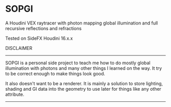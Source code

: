 # SOPGI
A Houdini VEX raytracer with photon mapping global illumination and full recursive reflections and refractions

Tested on SideFX Houdini 16.x.x

 DISCLAIMER
______________________________________________________
 SOPGI is a personal side project to teach me
 how to do mostly global illumination with photons
 and many other things I learned on the way.
 It try to be correct enough to make things look good.

 It also doesn't want to be a renderer.
 It is mainly a solution to store lighting, shading and GI
 data into the geometry to use later for things
 like any other attribute.
______________________________________________________
